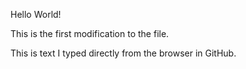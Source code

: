 Hello World!

This is the first modification to the file.

This is text I typed directly from the browser in GitHub.
